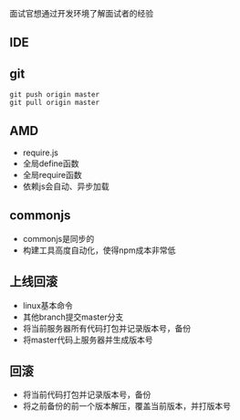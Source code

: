 面试官想通过开发环境了解面试者的经验

## IDE

## git

```
git push origin master
git pull origin master
```

## AMD
- require.js
- 全局define函数
- 全局require函数
- 依赖js会自动、异步加载

## commonjs
- commonjs是同步的
- 构建工具高度自动化，使得npm成本非常低


## 上线回滚
- linux基本命令
- 其他branch提交master分支
- 将当前服务器所有代码打包并记录版本号，备份
- 将master代码上服务器并生成版本号

## 回滚
- 将当前代码打包并记录版本号，备份
- 将之前备份的前一个版本解压，覆盖当前版本，并打版本号